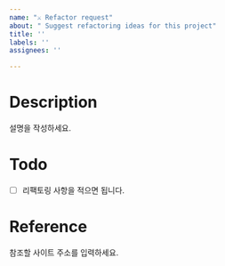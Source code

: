 ```yaml
---
name: "⚔️ Refactor request"
about: " Suggest refactoring ideas for this project"
title: ''
labels: ''
assignees: ''

---
```


# Description
설명을 작성하세요.

# Todo
- [ ] 리팩토링 사항을 적으면 됩니다.

# Reference
참조할 사이트 주소를 입력하세요.
